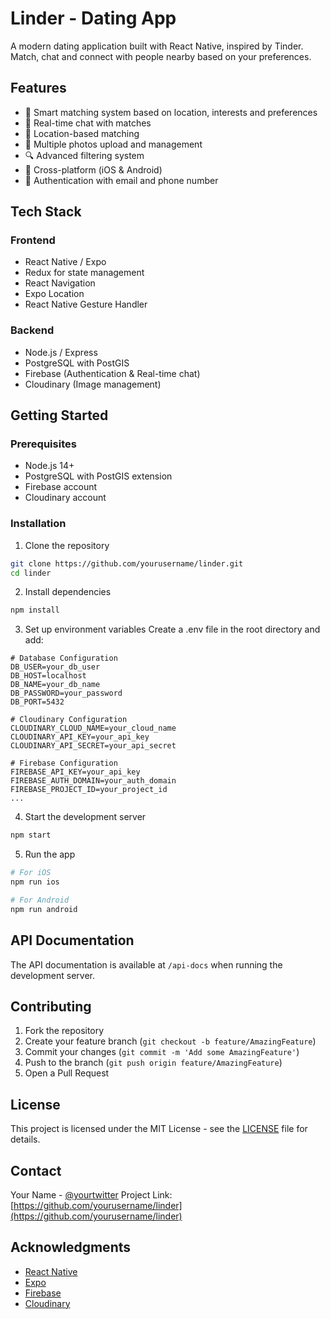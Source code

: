 # Linder - Dating App

A modern dating application built with React Native, inspired by Tinder. Match, chat and connect with people nearby based on your preferences.

## Features

-  👥 Smart matching system based on location, interests and preferences
-  💬 Real-time chat with matches
-  📍 Location-based matching
-  📸 Multiple photos upload and management
-  🔍 Advanced filtering system
-  📱 Cross-platform (iOS & Android)
-  🔐 Authentication with email and phone number

## Tech Stack

### Frontend

-  React Native / Expo
-  Redux for state management
-  React Navigation
-  Expo Location
-  React Native Gesture Handler

### Backend

-  Node.js / Express
-  PostgreSQL with PostGIS
-  Firebase (Authentication & Real-time chat)
-  Cloudinary (Image management)

## Getting Started

### Prerequisites

-  Node.js 14+
-  PostgreSQL with PostGIS extension
-  Firebase account
-  Cloudinary account

### Installation

1. Clone the repository

```bash
git clone https://github.com/yourusername/linder.git
cd linder
````

2. Install dependencies

```bash
npm install
```

3. Set up environment variables
   Create a .env file in the root directory and add:

```env
# Database Configuration
DB_USER=your_db_user
DB_HOST=localhost
DB_NAME=your_db_name
DB_PASSWORD=your_password
DB_PORT=5432

# Cloudinary Configuration
CLOUDINARY_CLOUD_NAME=your_cloud_name
CLOUDINARY_API_KEY=your_api_key
CLOUDINARY_API_SECRET=your_api_secret

# Firebase Configuration
FIREBASE_API_KEY=your_api_key
FIREBASE_AUTH_DOMAIN=your_auth_domain
FIREBASE_PROJECT_ID=your_project_id
...
```

4. Start the development server

```bash
npm start
```

5. Run the app

```bash
# For iOS
npm run ios

# For Android
npm run android
```

## API Documentation

The API documentation is available at `/api-docs` when running the development server.

## Contributing

1. Fork the repository
2. Create your feature branch (`git checkout -b feature/AmazingFeature`)
3. Commit your changes (`git commit -m 'Add some AmazingFeature'`)
4. Push to the branch (`git push origin feature/AmazingFeature`)
5. Open a Pull Request

## License

This project is licensed under the MIT License - see the [LICENSE](LICENSE) file for details.

## Contact

Your Name - [@yourtwitter](https://twitter.com/yourtwitter)
Project Link: [https://github.com/yourusername/linder](https://github.com/yourusername/linder)

## Acknowledgments

- [React Native](https://reactnative.dev/)
- [Expo](https://expo.dev/)
- [Firebase](https://firebase.google.com/)
- [Cloudinary](https://cloudinary.com/)